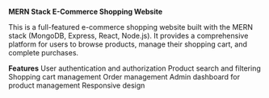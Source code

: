 **MERN Stack E-Commerce Shopping Website**

This is a full-featured e-commerce shopping website built with the MERN stack (MongoDB, Express, React, Node.js). It provides a comprehensive platform for users to browse products, manage their shopping cart, and complete purchases.



**Features**
User authentication and authorization
Product search and filtering
Shopping cart management
Order management
Admin dashboard for product management
Responsive design


